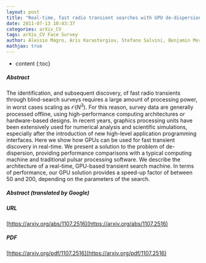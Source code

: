 ```yaml
---
layout: post
title: "Real-time, fast radio transient searches with GPU de-dispersion"
date: 2011-07-13 10:43:37
categories: arXiv_CV
tags: arXiv_CV Face Survey
author: Alessio Magro, Aris Karastergiou, Stefano Salvini, Benjamin Mort, Fred Dulwich, Kristian Zarb Adami
mathjax: true
---
```


* content
{:toc}

##### Abstract
The identification, and subsequent discovery, of fast radio transients through blind-search surveys requires a large amount of processing power, in worst cases scaling as $\mathcal{O}(N^3)$. For this reason, survey data are generally processed offline, using high-performance computing architectures or hardware-based designs. In recent years, graphics processing units have been extensively used for numerical analysis and scientific simulations, especially after the introduction of new high-level application programming interfaces. Here we show how GPUs can be used for fast transient discovery in real-time. We present a solution to the problem of de-dispersion, providing performance comparisons with a typical computing machine and traditional pulsar processing software. We describe the architecture of a real-time, GPU-based transient search machine. In terms of performance, our GPU solution provides a speed-up factor of between 50 and 200, depending on the parameters of the search.

##### Abstract (translated by Google)


##### URL
[https://arxiv.org/abs/1107.2516](https://arxiv.org/abs/1107.2516)

##### PDF
[https://arxiv.org/pdf/1107.2516](https://arxiv.org/pdf/1107.2516)

